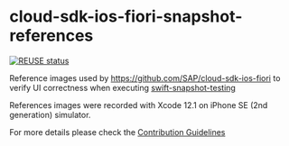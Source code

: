 # cloud-sdk-ios-fiori-snapshot-references

[![REUSE status](https://api.reuse.software/badge/github.com/SAP/cloud-sdk-ios-fiori-snapshot-references)](https://api.reuse.software/info/github.com/SAP/cloud-sdk-ios-fiori-snapshot-references)

Reference images used by https://github.com/SAP/cloud-sdk-ios-fiori to verify UI correctness when executing [swift-snapshot-testing](https://github.com/pointfreeco/swift-snapshot-testing)

References images were recorded with Xcode 12.1 on iPhone SE (2nd generation) simulator.

For more details please check the [Contribution Guidelines](https://github.com/SAP/cloud-sdk-ios-fiori/blob/main/CONTRIBUTING.md)

